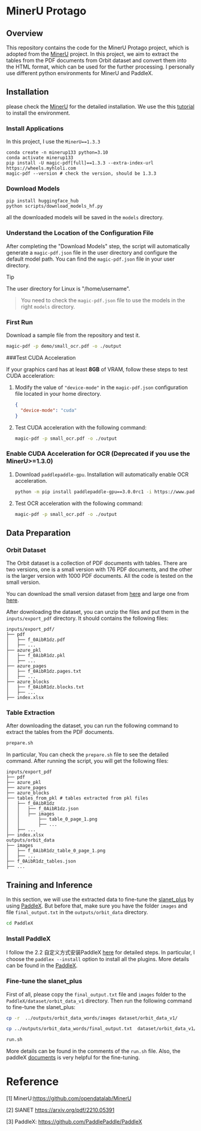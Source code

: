 # MinerU Protago

## Overview

This repository contains the code for the MinerU Protago project, which is adopted from the [MinerU](https://github.com/opendatalab/MinerU) project. In this project, we aim to extract the tables from the PDF documents from Orbit dataset and convert them into the HTML format, which can be used for the further processing. I personally use different python environments for MinerU and PaddleX.

## Installation

please check the [MinerU](https://github.com/opendatalab/MinerU) for the detailed installation. We use the this [tutorial](https://github.com/opendatalab/MinerU/blob/master/docs/README_Ubuntu_CUDA_Acceleration_en_US.md) to install the environment.

### Install Applications
In this project, I use the `MinerU==1.3.3`

```
conda create -n minerup133 python=3.10
conda activate minerup133
pip install -U magic-pdf[full]==1.3.3 --extra-index-url https://wheels.myhloli.com
magic-pdf --version # check the version, should be 1.3.3

```

### Download Models

```
pip install huggingface_hub
python scripts/download_models_hf.py
```
all the downloaded models will be saved in the `models` directory.

### Understand the Location of the Configuration File
After completing the "Download Models" step, the script will automatically generate a `magic-pdf.json` file in the user directory and configure the default model path. You can find the `magic-pdf.json` file in your user directory.
> [!TIP]
> The user directory for Linux is "/home/username".

> You need to check the `magic-pdf.json` file to use the models in the right `models` directory.


### First Run

Download a sample file from the repository and test it.

```sh
magic-pdf -p demo/small_ocr.pdf -o ./output
```

###Test CUDA Acceleration

If your graphics card has at least **8GB** of VRAM, follow these steps to test CUDA acceleration:

1. Modify the value of `"device-mode"` in the `magic-pdf.json` configuration file located in your home directory.
   ```json
   {
     "device-mode": "cuda"
   }
   ```
2. Test CUDA acceleration with the following command:
   ```sh
   magic-pdf -p small_ocr.pdf -o ./output
   ```

### Enable CUDA Acceleration for OCR (Deprecated if you use the MinerU>=1.3.0)


1. Download `paddlepaddle-gpu`. Installation will automatically enable OCR acceleration.
   ```sh
   python -m pip install paddlepaddle-gpu==3.0.0rc1 -i https://www.paddlepaddle.org.cn/packages/stable/cu118/
   ```
2. Test OCR acceleration with the following command:
   ```sh
   magic-pdf -p small_ocr.pdf -o ./output
   ```

## Data Preparation

### Orbit Dataset



The Orbit dataset is a collection of PDF documents with tables. There are two versions, one is a small version with 176 PDF documents, and the other is the larger version with 1000 PDF documents. All the code is tested on the small version.

You can download the small version dataset from [here](https://drive.google.com/file/d/1PzmTsmBIAXAcUXQHjWwY6o6T0IjKMtct/view?usp=drive_link) and large one from [here](https://drive.google.com/file/d/11qRpGk8bbQfChQ6pOFdOnUqtkTZAd_yJ/view?usp=drive_link).


After downloading the dataset, you can unzip the files and put them in the `inputs/export_pdf` directory. It should contains the following files:

```
inputs/export_pdf/
├── pdf
│   ├── f_0AibR1dz.pdf
│   ├── ...
├── azure_pkl
│   ├── f_0AibR1dz.pkl
│   ├── ...
├── azure_pages
│   ├── f_0AibR1dz.pages.txt
│   ├── ... 
├── azure_blocks
│   ├── f_0AibR1dz.blocks.txt
│   ├── ...
├── index.xlsx
```
### Table Extraction

After downloading the dataset, you can run the following command to extract the tables from the PDF documents.

```bash
prepare.sh
```

In particular,  You can check the `prepare.sh` file to see the detailed command. After running the script, you will get the following files:

```
inputs/export_pdf
├── pdf
├── azure_pkl
├── azure_pages
├── azure_blocks
├── tables_from_pkl # tables extracted from pkl files
│   ├── f_0AibR1dz
│   │   ├── f_0AibR1dz.json
│   │   ├── images
│   │       ├── table_0_page_1.png
│   │       ├── ...
│   ├── ...
├── index.xlsx
outputs/orbit_data
├── images
│   ├── f_0AibR1dz_table_0_page_1.png
│   ├── ...
├── f_0AibR1dz_tables.json
├── ...
```

## Training and Inference

In this section, we will use the extracted data to fine-tune the [slanet_plus](https://arxiv.org/pdf/2210.05391) by using [PaddleX](https://github.com/PaddlePaddle/PaddleX). But before that, make sure you have the folder `images` and  file `final_output.txt` in the `outputs/orbit_data` directory.


```bash
cd PaddleX
```

### Install PaddleX

I follow the 2.2 自定义方式安装PaddleX [here](https://paddlepaddle.github.io/PaddleX/latest/installation/installation.html#21-dockerpaddlex) for detailed steps. In particular, I choose the `paddlex --install` option to install all the plugins. More details can be found in the [PaddleX](https://github.com/PaddlePaddle/PaddleX). 

### Fine-tune the slanet_plus

First of all, please copy the `final_output.txt` file and `images` folder to the `PaddleX/dataset/orbit_data_v1` directory. Then run the following command to fine-tune the slanet_plus:

```bash
cp -r  ../outputs/orbit_data_words/images dataset/orbit_data_v1/

cp ../outputs/orbit_data_words/final_output.txt  dataset/orbit_data_v1/

run.sh
```

More details can be found in the comments of the `run.sh` file. Also, the paddleX [documents](https://github.com/PaddlePaddle/PaddleX/blob/release/3.0-beta1/docs/module_usage/tutorials/ocr_modules/table_structure_recognition.md) is very helpful for the fine-tuning.














# Reference

[1] MinerU:https://github.com/opendatalab/MinerU

[2] SlANET https://arxiv.org/pdf/2210.05391 

[3] PaddleX: https://github.com/PaddlePaddle/PaddleX